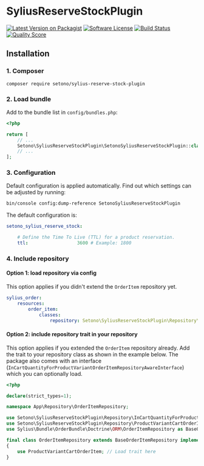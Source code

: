 # SyliusReserveStockPlugin

[![Latest Version on Packagist][ico-version]][link-packagist]
[![Software License][ico-license]](LICENSE)
[![Build Status][ico-travis]][link-travis]
[![Quality Score][ico-code-quality]][link-code-quality]

## Installation

### 1. Composer

`composer require setono/sylius-reserve-stock-plugin`

### 2. Load bundle

Add to the bundle list in `config/bundles.php`:

```php
<?php

return [
    // ...
    Setono\SyliusReserveStockPlugin\SetonoSyliusReserveStockPlugin::class => ['all' => true],
    // ...
];
```

### 3. Configuration

Default configuration is applied automatically. Find out which settings can be adjusted by running:

```bash
bin/console config:dump-reference SetonoSyliusReserveStockPlugin
```

The default configuration is:

```yaml
setono_sylius_reserve_stock:

    # Define the Time To Live (TTL) for a product reservation.
    ttl:                  3600 # Example: 1800
```

### 4. Include repository

#### Option 1: load repository via config

This option applies if you didn't extend the `OrderItem` repository yet.

```yaml
sylius_order:
    resources:
        order_item:
            classes:
                repository: Setono\SyliusReserveStockPlugin\Repository\OrderItemRepository
```

#### Option 2: include repository trait in your repository

This option applies if you extended the `OrderItem` repository already. Add the trait to your repository class as shown in the
example below. The package also comes with an interface (`InCartQuantityForProductVariantOrderItemRepositoryAwareInterface`) which you can
optionally load.

```php
<?php

declare(strict_types=1);

namespace App\Repository\OrderItemRepository;

use Setono\SyliusReserveStockPlugin\Repository\InCartQuantityForProductVariantOrderItemRepositoryAwareInterface;
use Setono\SyliusReserveStockPlugin\Repository\ProductVariantCartOrderItem;
use Sylius\Bundle\OrderBundle\Doctrine\ORM\OrderItemRepository as BaseOrderItemRepository;

final class OrderItemRepository extends BaseOrderItemRepository implements InCartQuantityForProductVariantOrderItemRepositoryAwareInterface
{
    use ProductVariantCartOrderItem; // Load trait here
}
```

[ico-version]: https://img.shields.io/packagist/v/setono/sylius-reserve-stock-plugin.svg?style=flat-square
[ico-license]: https://img.shields.io/badge/license-MIT-brightgreen.svg?style=flat-square
[ico-travis]: https://img.shields.io/travis/Setono/SyliusReserveStockPlugin/master.svg?style=flat-square
[ico-code-quality]: https://img.shields.io/scrutinizer/g/Setono/SyliusReserveStockPlugin.svg?style=flat-square

[link-packagist]: https://packagist.org/packages/setono/sylius-reserve-stock-plugin
[link-travis]: https://travis-ci.org/Setono/SyliusReserveStockPlugin
[link-code-quality]: https://scrutinizer-ci.com/g/Setono/SyliusReserveStockPlugin
